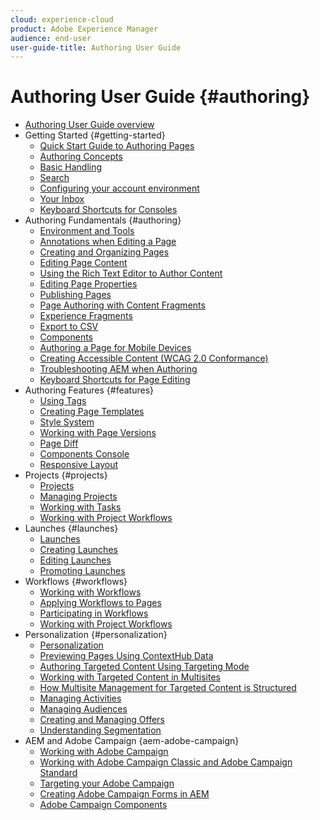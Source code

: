 ```yaml
---
cloud: experience-cloud
product: Adobe Experience Manager
audience: end-user
user-guide-title: Authoring User Guide
---
```


# Authoring User Guide {#authoring}

+ [Authoring User Guide overview](home.md)
+ Getting Started {#getting-started}
  + [Quick Start Guide to Authoring Pages](getting-started/quick-start.md)
  + [Authoring Concepts](getting-started/concepts.md)
  + [Basic Handling](getting-started/basic-handling.md)
  + [Search](getting-started/search.md)
  + [Configuring your account environment](getting-started/account-environment.md)
  + [Your Inbox](getting-started/inbox.md)
  + [Keyboard Shortcuts for Consoles](getting-started/keyboard-shortcuts.md)
+ Authoring Fundamentals {#authoring}
  + [Environment and Tools](fundamentals/environment-tools.md)
  + [Annotations when Editing a Page](fundamentals/annotations.md)
  + [Creating and Organizing Pages](fundamentals/organizing-pages.md)
  + [Editing Page Content](fundamentals/editing-content.md)
  + [Using the Rich Text Editor to Author Content](fundamentals/rich-text-editor.md)
  + [Editing Page Properties](fundamentals/page-properties.md)
  + [Publishing Pages](fundamentals/publishing-pages.md)
  + [Page Authoring with Content Fragments](fundamentals/content-fragments.md)
  + [Experience Fragments](fundamentals/experience-fragments.md)
  + [Export to CSV](fundamentals/csv-export.md)
  + [Components](fundamentals/components.md)
  + [Authoring a Page for Mobile Devices](fundamentals/mobile.md)
  + [Creating Accessible Content (WCAG 2.0 Conformance)](fundamentals/accessible-content.md)
  + [Troubleshooting AEM when Authoring](fundamentals/troubleshooting.md)
  + [Keyboard Shortcuts for Page Editing](fundamentals/keyboard-shortcuts.md)
+ Authoring Features {#features}
  + [Using Tags](features/tags.md)
  + [Creating Page Templates](features/templates.md)
  + [Style System](features/style-system.md)
  + [Working with Page Versions](features/page-versions.md)
  + [Page Diff](features/page-diff.md)
  + [Components Console](features/components-console.md)
  + [Responsive Layout](features/responsive-layout.md)
+ Projects {#projects}
  + [Projects](projects/projects.md)
  + [Managing Projects](projects/managing-projects.md)
  + [Working with Tasks](projects/tasks.md)
  + [Working with Project Workflows](projects/workflows.md)
+ Launches {#launches}
  + [Launches](launches/launches.md)
  + [Creating Launches](launches/creating.md)
  + [Editing Launches](launches/editing.md)
  + [Promoting Launches](launches/promoting.md)
+ Workflows {#workflows}
  + [Working with Workflows](workflows/workflows.md)
  + [Applying Workflows to Pages](workflows/applying.md)
  + [Participating in Workflows](workflows/participating.md)
  + [Working with Project Workflows](projects/workflows.md)
+ Personalization {#personalization}
    + [Personalization](personalization/personalization.md)
    + [Previewing Pages Using ContextHub Data](ch-previewing.md)
    + [Authoring Targeted Content Using Targeting Mode](content-targeting-touch.md)
    + [Working with Targeted Content in Multisites](multisite-support-targeted-content.md)
    + [How Multisite Management for Targeted Content is Structured](technical-multisite-targeted.md)
    + [Managing Activities](activitylib.md)
    + [Managing Audiences](managing-audiences.md)
    + [Creating and Managing Offers](offerlib.md)
    + [Understanding Segmentation](segmentation-overview.md)
+ AEM and Adobe Campaign {aem-adobe-campaign}
    + [Working with Adobe Campaign](adobe-campaign.md)
    + [Working with Adobe Campaign Classic and Adobe Campaign Standard](campaign.md)
    + [Targeting your Adobe Campaign](target-adobe-campaign.md)
    + [Creating Adobe Campaign Forms in AEM](adobe-campaign-forms.md)
    + [Adobe Campaign Components](adobe-campaign-components.md)
